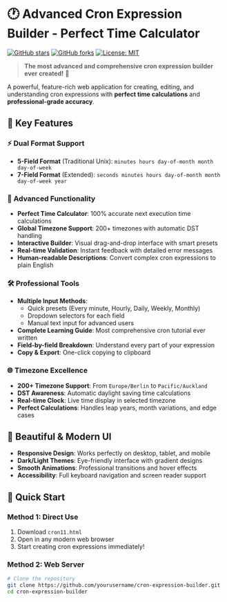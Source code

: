 # 🕐 Advanced Cron Expression Builder - Perfect Time Calculator

[![GitHub stars](https://img.shields.io/github/stars/yourusername/cron-expression-builder?style=social)](https://github.com/yourusername/cron-expression-builder)
[![GitHub forks](https://img.shields.io/github/forks/yourusername/cron-expression-builder?style=social)](https://github.com/yourusername/cron-expression-builder)
[![License: MIT](https://img.shields.io/badge/License-MIT-yellow.svg)](https://opensource.org/licenses/MIT)

> **The most advanced and comprehensive cron expression builder ever created!** 🚀

A powerful, feature-rich web application for creating, editing, and understanding cron expressions with **perfect time calculations** and **professional-grade accuracy**.

## 🌟 Key Features

### ⚡ **Dual Format Support**
- **5-Field Format** (Traditional Unix): `minutes hours day-of-month month day-of-week`
- **7-Field Format** (Extended): `seconds minutes hours day-of-month month day-of-week year`

### 🎯 **Advanced Functionality**
- **Perfect Time Calculator**: 100% accurate next execution time calculations
- **Global Timezone Support**: 200+ timezones with automatic DST handling
- **Interactive Builder**: Visual drag-and-drop interface with smart presets
- **Real-time Validation**: Instant feedback with detailed error messages
- **Human-readable Descriptions**: Convert complex cron expressions to plain English

### 🛠️ **Professional Tools**
- **Multiple Input Methods**: 
  - Quick presets (Every minute, Hourly, Daily, Weekly, Monthly)
  - Dropdown selectors for each field
  - Manual text input for advanced users
- **Complete Learning Guide**: Most comprehensive cron tutorial ever written
- **Field-by-field Breakdown**: Understand every part of your expression
- **Copy & Export**: One-click copying to clipboard

### 🌐 **Timezone Excellence**
- **200+ Timezone Support**: From `Europe/Berlin` to `Pacific/Auckland`
- **DST Awareness**: Automatic daylight saving time calculations
- **Real-time Clock**: Live time display in selected timezone
- **Perfect Calculations**: Handles leap years, month variations, and edge cases

## 🎨 **Beautiful & Modern UI**

- **Responsive Design**: Works perfectly on desktop, tablet, and mobile
- **Dark/Light Themes**: Eye-friendly interface with gradient designs
- **Smooth Animations**: Professional transitions and hover effects
- **Accessibility**: Full keyboard navigation and screen reader support

## 🚀 **Quick Start**

### Method 1: Direct Use
1. Download `cron11.html`
2. Open in any modern web browser
3. Start creating cron expressions immediately!

### Method 2: Web Server
```bash
# Clone the repository
git clone https://github.com/yourusername/cron-expression-builder.git
cd cron-expression-builder
